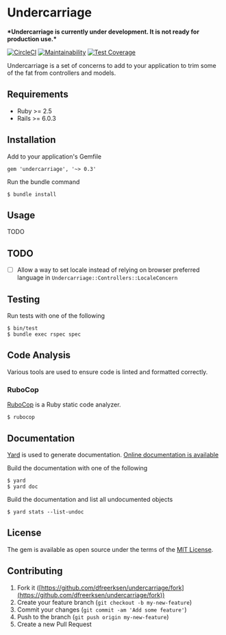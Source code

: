 # Undercarriage

**\*Undercarriage is currently under development. It is not ready for production use.\***

[![CircleCI](https://circleci.com/gh/dfreerksen/undercarriage.svg?style=shield)](https://circleci.com/gh/dfreerksen/undercarriage)
[![Maintainability](https://api.codeclimate.com/v1/badges/d15980a534f8db936469/maintainability)](https://codeclimate.com/github/dfreerksen/undercarriage/maintainability)
[![Test Coverage](https://api.codeclimate.com/v1/badges/d15980a534f8db936469/test_coverage)](https://codeclimate.com/github/dfreerksen/undercarriage/test_coverage)

Undercarriage is a set of concerns to add to your application to trim some of the fat from controllers and models.

## Requirements

* Ruby >= 2.5
* Rails >= 6.0.3

## Installation

Add to your application's Gemfile

```
gem 'undercarriage', '~> 0.3'
```

Run the bundle command

```
$ bundle install
```

## Usage

TODO

## TODO

* [ ] Allow a way to set locale instead of relying on browser preferred language in `Undercarriage::Controllers::LocaleConcern`

## Testing

Run tests with one of the following

```
$ bin/test
$ bundle exec rspec spec
```

## Code Analysis

Various tools are used to ensure code is linted and formatted correctly.

### RuboCop

[RuboCop](https://github.com/bbatsov/rubocop) is a Ruby static code analyzer.

```
$ rubocop
```

## Documentation

[Yard](https://github.com/lsegal/yard) is used to generate documentation. [Online documentation is available](http://www.rubydoc.info/github/dfreerksen/undercarriage/master)

Build the documentation with one of the following

```
$ yard
$ yard doc
```

Build the documentation and list all undocumented objects

```
$ yard stats --list-undoc
```

## License

The gem is available as open source under the terms of the [MIT License](https://opensource.org/licenses/MIT).

## Contributing

1. Fork it ([https://github.com/dfreerksen/undercarriage/fork](https://github.com/dfreerksen/undercarriage/fork))
2. Create your feature branch (`git checkout -b my-new-feature`)
3. Commit your changes (`git commit -am 'Add some feature'`)
4. Push to the branch (`git push origin my-new-feature`)
5. Create a new Pull Request
